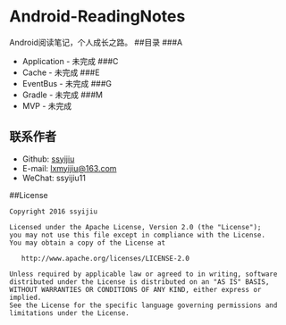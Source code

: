 # Android-ReadingNotes
Android阅读笔记，个人成长之路。
##目录
###A
- Application - 未完成
###C
- Cache - 未完成
###E
- EventBus - 未完成
###G
- Gradle - 未完成
###M
- MVP - 未完成


## 联系作者
- Github: [ssyijiu](https://github.com/ssyijiu)
- E-mail: lxmyijiu@163.com
- WeChat: ssyijiu11

##License

```
Copyright 2016 ssyijiu

Licensed under the Apache License, Version 2.0 (the "License");
you may not use this file except in compliance with the License.
You may obtain a copy of the License at

   http://www.apache.org/licenses/LICENSE-2.0

Unless required by applicable law or agreed to in writing, software
distributed under the License is distributed on an "AS IS" BASIS,
WITHOUT WARRANTIES OR CONDITIONS OF ANY KIND, either express or implied.
See the License for the specific language governing permissions and
limitations under the License.